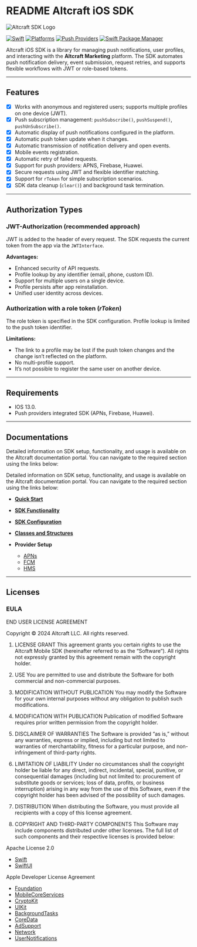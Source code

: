 # README Altcraft iOS SDK

![Altcraft SDK Logo](https://guides.altcraft.com/img/logo.svg)

[![Swift](https://img.shields.io/badge/Swift-5.10%2B-blue?style=flat-square)](https://swift.org/)
[![Platforms](https://img.shields.io/badge/Platforms-iOS-green?style=flat-square)](https://developer.apple.com/ios/)
[![Push Providers](https://img.shields.io/badge/Push-APNs_Firebase_Huawei-orange?style=flat-square)](#)
[![Swift Package Manager](https://img.shields.io/badge/Swift_Package_Manager-compatible-orange?style=flat-square)](https://img.shields.io/badge/Swift_Package_Manager-compatible-orange?style=flat-square)


Altcraft iOS SDK is a library for managing push notifications, user profiles, and interacting with the **Altcraft Marketing** platform.
The SDK automates push notification delivery, event submission, request retries, and supports flexible workflows with JWT or role-based tokens.

---

## Features

* [x] Works with anonymous and registered users; supports multiple profiles on one device (JWT).
* [x] Push subscription management: `pushSubscribe()`, `pushSuspend()`, `pushUnSubscribe()`.
* [x] Automatic display of push notifications configured in the platform.
* [x] Automatic push token update when it changes.
* [x] Automatic transmission of notification delivery and open events.
* [x] Mobile events registration.
* [x] Automatic retry of failed requests.
* [x] Support for push providers: APNS, Firebase, Huawei.
* [x] Secure requests using JWT and flexible identifier matching.
* [x] Support for `rToken` for simple subscription scenarios.
* [x] SDK data cleanup (`clear()`) and background task termination.

---

## Authorization Types

### JWT-Authorization (recommended approach)

JWT is added to the header of every request. The SDK requests the current token from the app via the `JWTInterface`.

**Advantages:**

* Enhanced security of API requests.
* Profile lookup by any identifier (email, phone, custom ID).
* Support for multiple users on a single device.
* Profile persists after app reinstallation.
* Unified user identity across devices.

### Authorization with a role token (*rToken*)

The role token is specified in the SDK configuration.
Profile lookup is limited to the push token identifier.

**Limitations:**

* The link to a profile may be lost if the push token changes and the change isn’t reflected on the platform.
* No multi-profile support.
* It’s not possible to register the same user on another device.

---

## Requirements

* IOS 13.0.
* Push providers integrated SDK (APNs, Firebase, Huawei).

---

## Documentations

Detailed information on SDK setup, functionality, and usage is available on the Altcraft documentation portal. You can navigate to the required section using the links below:

Detailed information on SDK setup, functionality, and usage is available on the Altcraft documentation portal. You can navigate to the required section using the links below:

- [**Quick Start**](https://guides.altcraft.com/en/developer-guide/sdk/v2/ios/quick-start)
- [**SDK Functionality**](https://guides.altcraft.com/en/developer-guide/sdk/v2/ios/functionality)
- [**SDK Configuration**](https://guides.altcraft.com/en/developer-guide/sdk/v2/ios/setup)
- [**Classes and Structures**](https://guides.altcraft.com/en/developer-guide/sdk/v2/ios/functions-and-classes)
- **Provider Setup**

  * [APNs](https://guides.altcraft.com/en/developer-guide/sdk/v2/ios/providers/apns/)
  * [FCM](https://guides.altcraft.com/en/developer-guide/sdk/v2/ios/providers/fcm/)
  * [HMS](https://guides.altcraft.com/en/developer-guide/sdk/v2/ios/providers/hms/)

---

## Licenses

### EULA

END USER LICENSE AGREEMENT

Copyright © 2024 Altcraft LLC. All rights reserved.

1. LICENSE GRANT
   This agreement grants you certain rights to use the Altcraft Mobile SDK (hereinafter referred to as the “Software”).
   All rights not expressly granted by this agreement remain with the copyright holder.

2. USE
   You are permitted to use and distribute the Software for both commercial and non-commercial purposes.

3. MODIFICATION WITHOUT PUBLICATION
   You may modify the Software for your own internal purposes without any obligation to publish such modifications.

4. MODIFICATION WITH PUBLICATION
   Publication of modified Software requires prior written permission from the copyright holder.

5. DISCLAIMER OF WARRANTIES
   The Software is provided “as is,” without any warranties, express or implied, including but not limited to
   warranties of merchantability, fitness for a particular purpose, and non-infringement of third-party rights.

6. LIMITATION OF LIABILITY
   Under no circumstances shall the copyright holder be liable for any direct, indirect, incidental, special,
   punitive, or consequential damages (including but not limited to: procurement of substitute goods or services;
   loss of data, profits, or business interruption) arising in any way from the use of this Software,
   even if the copyright holder has been advised of the possibility of such damages.

7. DISTRIBUTION
   When distributing the Software, you must provide all recipients with a copy of this license agreement.

8. COPYRIGHT AND THIRD-PARTY COMPONENTS
   This Software may include components distributed under other licenses. The full list of such components
   and their respective licenses is provided below:

Apache License 2.0

* [Swift](https://swift.org)
* [SwiftUI](https://developer.apple.com/documentation/swiftui)

Apple Developer License Agreement

* [Foundation](https://developer.apple.com/documentation/foundation)
* [MobileCoreServices](https://developer.apple.com/documentation/mobilecoreservices)
* [CryptoKit](https://developer.apple.com/documentation/cryptokit)
* [UIKit](https://developer.apple.com/documentation/uikit)
* [BackgroundTasks](https://developer.apple.com/documentation/backgroundtasks)
* [CoreData](https://developer.apple.com/documentation/coredata)
* [AdSupport](https://developer.apple.com/documentation/adsupport)
* [Network](https://developer.apple.com/documentation/network)
* [UserNotifications](https://developer.apple.com/documentation/usernotifications)

